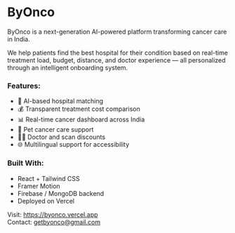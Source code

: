 # ByOnco

ByOnco is a next-generation AI-powered platform transforming cancer care in India.

We help patients find the best hospital for their condition based on real-time treatment load, budget, distance, and doctor experience — all personalized through an intelligent onboarding system.

### Features:
- 🎯 AI-based hospital matching
- 💰 Transparent treatment cost comparison
- 📊 Real-time cancer dashboard across India
- 🐶 Pet cancer care support
- 🧑‍⚕️ Doctor and scan discounts
- 🌐 Multilingual support for accessibility

### Built With:
- React + Tailwind CSS
- Framer Motion
- Firebase / MongoDB backend
- Deployed on Vercel

Visit: https://byonco.vercel.app  
Contact: getbyonco@gmail.com
